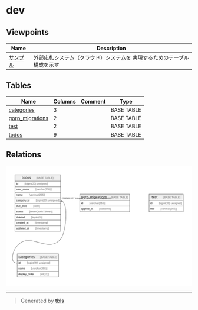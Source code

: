 # dev

## Viewpoints

| Name | Description |
| ---- | ----------- |
| [サンプル](viewpoint-0.md) | 外部応札システム（クラウド）システムを 実現するためのテーブル構成を示す |

## Tables

| Name | Columns | Comment | Type |
| ---- | ------- | ------- | ---- |
| [categories](categories.md) | 3 |  | BASE TABLE |
| [gorp_migrations](gorp_migrations.md) | 2 |  | BASE TABLE |
| [test](test.md) | 2 |  | BASE TABLE |
| [todos](todos.md) | 9 |  | BASE TABLE |

## Relations

![er](schema.svg)

---

> Generated by [tbls](https://github.com/k1LoW/tbls)
